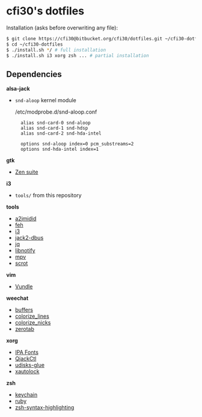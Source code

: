 cfi30's dotfiles
================

Installation (asks before overwriting any file):

```sh
$ git clone https://cfi30@bitbucket.org/cfi30/dotfiles.git ~/cfi30-dotfiles
$ cd ~/cfi30-dotfiles
$ ./install.sh */ # full installation
$ ./install.sh i3 xorg zsh ... # partial installation
```

Dependencies
------------

**alsa-jack**

- `snd-aloop` kernel module

    /etc/modprobe.d/snd-aloop.conf

        alias snd-card-0 snd-aloop
        alias snd-card-1 snd-hdsp
        alias snd-card-2 snd-hda-intel

        options snd-aloop index=0 pcm_substreams=2
        options snd-hda-intel index=1

**gtk**

- [Zen suite](http://opendesktop.org/content/show.php/Zen+suite?content=149883)

**i3**

- `tools/` from this repository

**tools**

- [a2jmidid](http://home.gna.org/a2jmidid/)
- [feh](http://feh.finalrewind.org/)
- [i3](http://i3wm.org/)
- [jack2-dbus](http://jackaudio.org/)
- [jq](http://stedolan.github.io/jq/)
- [libnotify](https://developer.gnome.org/notification-spec/)
- [mpv](http://mpv.io/)
- [scrot](http://scrot.sourcearchive.com/)

**vim**

- [Vundle](https://github.com/gmarik/vundle)

**weechat**

- [buffers](http://www.weechat.org/scripts/source/buffers.pl.html/)
- [colorize_lines](http://www.weechat.org/scripts/source/colorize_lines.pl.html/)
- [colorize_nicks](http://www.weechat.org/scripts/source/colorize_nicks.py.html/)
- [zerotab](http://www.weechat.org/scripts/source/zerotab.py.html/)

**xorg**

- [IPA Fonts](http://ipafont.ipa.go.jp/)
- [QjackCtl](http://qjackctl.sourceforge.net/)
- [udisks-glue](https://github.com/fernandotcl/udisks-glue)
- [xautolock](https://www.archlinux.org/packages/community/x86_64/xautolock/)

**zsh**

- [keychain](https://github.com/funtoo/keychain)
- [ruby](https://www.ruby-lang.org/)
- [zsh-syntax-highlighting](https://github.com/zsh-users/zsh-syntax-highlighting)
